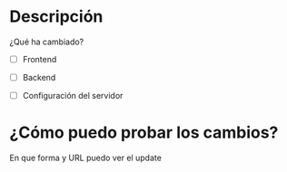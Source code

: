 # Descripción
¿Qué ha cambiado?
- [ ] Frontend
- [ ] Backend
- [ ] Configuración del servidor


# ¿Cómo puedo probar los cambios?
En que forma y URL puedo ver el update
